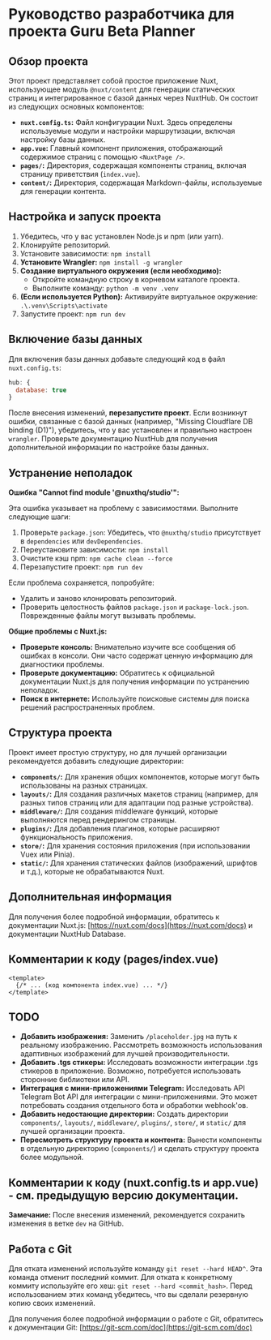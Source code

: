 # Руководство разработчика для проекта Guru Beta Planner

## Обзор проекта

Этот проект представляет собой простое приложение Nuxt, использующее модуль `@nuxt/content` для генерации статических страниц и интегрированное с базой данных через NuxtHub.  Он состоит из следующих основных компонентов:

* **`nuxt.config.ts`:** Файл конфигурации Nuxt.  Здесь определены используемые модули и настройки маршрутизации, включая настройку базы данных.
* **`app.vue`:** Главный компонент приложения, отображающий содержимое страниц с помощью `<NuxtPage />`.
* **`pages/`:** Директория, содержащая компоненты страниц, включая страницу приветствия (`index.vue`).
* **`content/`:** Директория, содержащая Markdown-файлы, используемые для генерации контента.

## Настройка и запуск проекта

1. Убедитесь, что у вас установлен Node.js и npm (или yarn).
2. Клонируйте репозиторий.
3. Установите зависимости: `npm install`
4. **Установите Wrangler:** `npm install -g wrangler`
5. **Создание виртуального окружения (если необходимо):**
    * Откройте командную строку в корневом каталоге проекта.
    * Выполните команду: `python -m venv .venv`
6. **(Если используется Python):** Активируйте виртуальное окружение:  `.\.venv\Scripts\activate`
7. Запустите проект: `npm run dev`

## Включение базы данных

Для включения базы данных добавьте следующий код в файл `nuxt.config.ts`:

```javascript
hub: {
  database: true
}
```

После внесения изменений, **перезапустите проект**.  Если возникнут ошибки, связанные с базой данных (например, "Missing Cloudflare DB binding (D1)"), убедитесь, что у вас установлен и правильно настроен `wrangler`.  Проверьте документацию NuxtHub для получения дополнительной информации по настройке базы данных.

## Устранение неполадок

**Ошибка "Cannot find module '@nuxthq/studio'":**

Эта ошибка указывает на проблему с зависимостями.  Выполните следующие шаги:

1. Проверьте `package.json`: Убедитесь, что `@nuxthq/studio` присутствует в `dependencies` или `devDependencies`.
2. Переустановите зависимости: `npm install`
3. Очистите кэш npm: `npm cache clean --force`
4. Перезапустите проект: `npm run dev`

Если проблема сохраняется, попробуйте:

* Удалить и заново клонировать репозиторий.
* Проверить целостность файлов `package.json` и `package-lock.json`.  Поврежденные файлы могут вызывать проблемы.

**Общие проблемы с Nuxt.js:**

* **Проверьте консоль:**  Внимательно изучите все сообщения об ошибках в консоли.  Они часто содержат ценную информацию для диагностики проблемы.
* **Проверьте документацию:**  Обратитесь к официальной документации Nuxt.js для получения информации по устранению неполадок.
* **Поиск в интернете:**  Используйте поисковые системы для поиска решений распространенных проблем.


## Структура проекта

Проект имеет простую структуру, но для лучшей организации рекомендуется добавить следующие директории:

* **`components/`:**  Для хранения общих компонентов, которые могут быть использованы на разных страницах.
* **`layouts/`:** Для создания различных макетов страниц (например, для разных типов страниц или для адаптации под разные устройства).
* **`middleware/`:** Для создания middleware функций, которые выполняются перед рендерингом страницы.
* **`plugins/`:** Для добавления плагинов, которые расширяют функциональность приложения.
* **`store/`:** Для хранения состояния приложения (при использовании Vuex или Pinia).
* **`static/`:** Для хранения статических файлов (изображений, шрифтов и т.д.), которые не обрабатываются Nuxt.


## Дополнительная информация

Для получения более подробной информации, обратитесь к документации Nuxt.js: [https://nuxt.com/docs](https://nuxt.com/docs)  и документации NuxtHub Database.


##  Комментарии к коду (pages/index.vue)

```vue
<template>
  {/* ... (код компонента index.vue) ... */}
</template>
```

## TODO

* **Добавить изображения:** Заменить `/placeholder.jpg` на путь к реальному изображению.  Рассмотреть возможность использования адаптивных изображений для лучшей производительности.
* **Добавить .tgs стикеры:** Исследовать возможности интеграции .tgs стикеров в приложение.  Возможно, потребуется использовать сторонние библиотеки или API.
* **Интеграция с мини-приложениями Telegram:**  Исследовать API Telegram Bot API для интеграции с мини-приложениями.  Это может потребовать создания отдельного бота и обработки webhook'ов.
* **Добавить недостающие директории:** Создать директории `components/`, `layouts/`, `middleware/`, `plugins/`, `store/`, и `static/` для лучшей организации проекта.
* **Пересмотреть структуру проекта и контента:** Вынести компоненты в отдельную директорию (`components/`) и сделать структуру проекта более модульной.


##  Комментарии к коду (nuxt.config.ts и app.vue) - см. предыдущую версию документации.

**Замечание:** После внесения изменений, рекомендуется сохранить изменения в ветке `dev` на GitHub.


## Работа с Git

Для отката изменений используйте команду `git reset --hard HEAD^`.  Эта команда отменит последний коммит.  Для отката к конкретному коммиту используйте его хеш: `git reset --hard <commit_hash>`.  Перед использованием этих команд убедитесь, что вы сделали резервную копию своих изменений.

Для получения более подробной информации о работе с Git, обратитесь к документации Git: [https://git-scm.com/doc](https://git-scm.com/doc)
